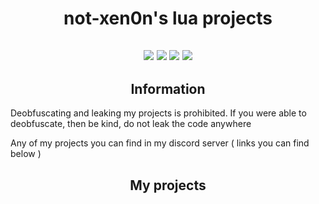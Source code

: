 <h1 align="center">not-xen0n's lua projects</h1>
<h2 align="center">
<img src="https://img.shields.io/bitbucket/issues-raw/not-xen0n/Lua">
<img src="https://img.shields.io/github/last-commit/not-xen0n/Lua">
<img src="https://img.shields.io/github/followers/not-xen0n?style=social">
<img src="https://img.shields.io/github/stars/not-xen0n/Lua?style=social">
<h2 align = "center">Information</h2>
<p>Deobfuscating and leaking my projects is prohibited. If you were able to deobfuscate, then be kind, do not leak the code anywhere</p>
<p>Any of my projects you can find in my discord server ( links you can find below )</p>
<h2 align = "center">My projects</h2>
<p><a href = ""
